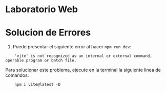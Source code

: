 # Laboratorio Web


# Solucion de Errores
1. Puede presentar el siguiente error al hacer `npm run dev`:
```
    'vite' is not recognized as an internal or external command, operable program or batch file.
```
Para solucionar este problema, ejecute en la terminal la siguiente linea de comandos:
```
    npm i vite@latest -D
```